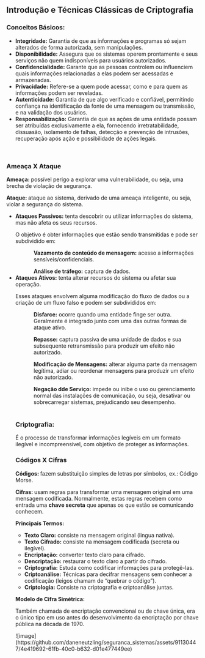 <h2>Introdução e Técnicas Clássicas de Criptografia</h2>

<h3>Conceitos Básicos:</h3>
<ul>
  <li><b>Integridade:</b> Garantia de que as informações e programas só sejam alterados de forma autorizada, sem manipulações. </li>
  <li><b>Disponibilidade:</b> Assegura que os sistemas operem prontamente e seus serviços não quem indisponíveis para usuários autorizados. </li>
  <li><b>Confidencialidade:</b> Garante que as pessoas controlem ou influenciem quais informações relacionadas a elas podem ser acessadas e armazenadas.</li>
  <li><b>Privacidade:</b> Refere-se a quem pode acessar, como e para quem as informações podem ser reveladas.</li>
  <li><b>Autenticidade:</b> Garantia de que algo verificado e confiável, permitindo confiança na identificação da fonte de uma mensagem ou transmissão, e na validação dos usuários.</li>
  <li><b>Responsabilização:</b> Garantia de que as ações de uma entidade possam ser atribuídas exclusivamente a ela, fornecendo irretratabilidade, dissuasão, isolamento de falhas, detecção e prevenção de intrusões, recuperação após ação e possibilidade de ações legais.</li>
</ul>
<br>

<h3>Ameaça X Ataque</h3>
<p><b>Ameaça: </b> possível perigo a explorar uma vulnerabilidade, ou seja, uma brecha de violação de segurança.</p>
<p><b>Ataque: </b> ataque ao sistema, derivado de uma ameaça inteligente, ou seja, violar a segurança do sistema.</p>

<ul>
  <li><b>Ataques Passivos:</b> tenta descobrir ou utilizar informações do sistema, mas não afeta os seus recursos.
    <p>O objetivo é obter informações que estão sendo transmitidas e pode ser subdividido em:</p>
    <ul>
      <ol><b>Vazamento de conteúdo de mensagem:</b> acesso a informações sensíveis/confidenciais.</ol>
      <ol><b>Análise de tráfego:</b> captura de dados.</ol>
    </ul>
  </li>
  
  <li><b>Ataques Ativos:</b> tenta alterar recursos do sistema ou afetar sua operação.
    <p>Esses ataques envolvem alguma modificação do fluxo de dados ou a criação de um fluxo falso e podem ser subdivididos em:</p>
    <ul>
      <ol><b>Disfarce:</b> ocorre quando uma entidade finge ser outra. Geralmente é integrado junto com uma das outras formas de ataque ativo.</ol>
      <ol><b>Repasse:</b> captura passiva de uma unidade de dados e sua subsequente retransmissão para produzir um efeito não autorizado.</ol>
      <ol><b>Modificação de Mensagens:</b> alterar alguma parte da mensagem legítima, adiar ou reordenar mensagens para produzir um efeito não autorizado.</ol>
      <ol><b>Negação dde Serviço:</b> impede ou inibe o uso ou gerenciamento normal das instalações de comunicação, ou seja, desativar ou sobrecarregar sistemas, prejudicando seu desempenho.</ol>
    </u>  
  </li>
</ul>

<br>

<h3>Criptografia:</h3>
<p>É o processo de transformar informações legíveis em um formato ilegível e incompreensível, com objetivo de proteger as informações.</p>

<h3>Códigos X Cifras</h3>
<p><b>Códigos: </b> fazem substituição simples de letras por símbolos, ex.: Código Morse.</p>
<p><b>Cifras: </b> usam regras para transformar uma mensagem original em uma mensagem codificada. Normalmente, estas regras recebem como entrada uma <b>chave secreta</b> que apenas os que estão se comunicando conhecem.</p>

<p><b>Principais Termos:</b></p>
  <ul>
    <li><b>Texto Claro:</b> consiste na mensagem original (lingua nativa).</li>
    <li><b>Texto Cifrado:</b> consiste na mensagem codificada (secreta ou ilegível).</li>
    <li><b>Encriptação:</b> converter texto claro para cifrado.</li>
    <li><b>Dencriptação:</b> restaurar o texto claro a partir do cifrado.</li>
    <li><b>Criptografia:</b> Estuda como codificar informações para protegê-las.</li>
    <li><b>Criptoanálise:</b> Técnicas para decifrar mensagens sem conhecer a codificação (leigos chamam de “quebrar o código”).</li>
    <li><b>Criptologia:</b> Consiste na criptografia e criptoanálise juntas.</li>
  </ul>

<p><b>Modelo de Cifra Simétrica:</b></p>
<p> Também chamada de encriptação convencional ou de chave única, era o único tipo em uso antes do desenvolvimento da encriptação por chave pública na década de 1970.</p>
![image](https://github.com/daneneutzling/seguranca_sistemas/assets/91130447/4e419692-61fb-40c0-b632-d01e477449ee)


<br>














